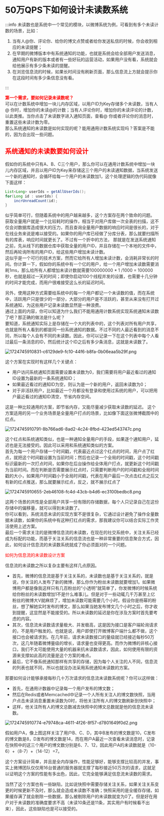 # 50万QPS下如何设计未读数系统

:::info
<font style="color:rgb(51, 51, 51);">未读数也是系统中一个常见的模块，以微博系统为例，可看到有多个未读计数的场景，比如：</font>

1. <font style="color:rgb(51, 51, 51);">当有人@你、评论你、给你的博文点赞或者给你发送私信的时候，你会收到相应的未读提醒；</font>
2. <font style="color:rgb(51, 51, 51);">在早期的微博版本中有系统通知的功能，也就是系统会给全部用户发送消息，通知用户有新的版本或者有一些好玩的运营活动，如果用户没有看，系统就会给他展示有多少条未读的提醒。</font>
3. <font style="color:rgb(51, 51, 51);">在浏览信息流的时候，如果长时间没有刷新页面，那么信息流上方就会提示你在这段时间有多少条信息没有看。</font>

:::

**<font style="color:rgb(255, 0, 0);">第一个需求，要如何记录未读数呢？</font>**<font style="color:rgb(51, 51, 51);">  
</font><font style="color:rgb(51, 51, 51);">可以在计数系统中增加一块儿内存区域，以用户ID为Key存储多个未读数，当有人@ 你时，增加你的未读@的计数；当有人评论你时，增加你的未读评论的计数，以此类推。当你点击了未读数字进入通知页面，查看@ 你或者评论你的消息时，重置这些未读计数为零。  
</font><font style="color:rgb(51, 51, 51);">那么系统通知的未读数是如何实现的呢？能用通用计数系统实现吗？答案是不能的，因为会出现一些问题。</font>

## **<font style="color:rgb(255, 0, 0);">系统通知的未读数要如何设计</font>**
<font style="color:rgb(51, 51, 51);">假如你的系统中只有A、B、C三个用户，那么你可以在通用计数系统中增加一块儿内存区域，并且以用户ID为Key来存储这三个用户的未读通知数据，当系统发送一个新的通知时，会循环给每一个用户的未读数加1，这个处理逻辑的伪代码就像下面这样：</font>

```java
List<Long> userIds = getAllUserIds();
for(Long id : userIds) {
    incrUnreadCount(id);
}
```

<font style="color:rgb(51, 51, 51);">似乎简单可行，但随着系统中的用户越来越多，这个方案存在两个致命的问题。</font><font style="color:rgb(51, 51, 51);">  
</font><font style="color:rgb(51, 51, 51);">获取全量用户就是一个比较耗时的操作，相当于对用户库做一次全表的扫描，这不仅会对数据库造成很大的压力，而且查询全量用户数据的响应时间是很长的，对于在线业务来说是难以接受的。如果你的用户库已经做了分库分表，那么就要扫描所有的库表，响应时间就更长了。不过有一个折中的方法， 那就是在发送系统通知之前，先从线下的数据仓库中获取全量的用户ID，并且存储在一个本地的文件中，然后再轮询所有的用户ID，给这些用户增加未读计数。</font><font style="color:rgb(51, 51, 51);">  
</font><font style="color:rgb(51, 51, 51);">这似乎是一个可行的技术方案，然而它给所有人增加未读计数，会消耗非常长的时间。你计算一下，假如你的系统中有一个亿的用户，给一个用户增加未读数需要消耗1ms，那么给所有人都增加未读计数就需要100000000 * 1 /1000 = 100000秒，也就是超过一天的时间；即使你启动100个线程并发的设置，也需要十几分钟的时间才能完成，而用户很难接受这么长的延迟时间。</font>

<font style="color:rgb(51, 51, 51);">另外，使用这种方式需要给系统中的每一个用户都记一个未读数的值，而在系统中，活跃用户只是很少的一部分，大部分的用户是不活跃的，甚至从来没有打开过系统通知，为这些用户记录未读数显然是一种浪费。</font><font style="color:rgb(51, 51, 51);">  
</font><font style="color:rgb(51, 51, 51);">通过上面的内容，你可以知道为什么我们不能用通用计数系统实现系统通知未读数了吧？那正确的做法是什么呢？</font><font style="color:rgb(51, 51, 51);">  
</font><font style="color:rgb(51, 51, 51);">要知道，系统通知实际上是存储在一个大的列表中的，这个列表对所有用户共享，也就是所有人看到的都是同一份系统通知的数据。不过不同的人最近看到的消息不同，所以每个人会有不同的未读数。因此，你可以记录一下在这个列表中每个人看过最后一条消息的ID，然后统计这个ID之后有多少条消息，这就是未读数了。</font>

<font style="color:rgb(51, 51, 51);"></font>

![1724745910831-c6129de9-fc10-44f6-b8fa-0b06eaa5b29f.png](./img/V5SeLFLdq3bRYfkB/1724745910831-c6129de9-fc10-44f6-b8fa-0b06eaa5b29f-398626.png)

<font style="color:rgb(51, 51, 51);"></font>

<font style="color:rgb(51, 51, 51);">这个方案在实现时有这样几个关键点：</font>

+ <font style="color:rgb(51, 51, 51);">用户访问系统通知页面需要设置未读数为0，我们需要将用户最近看过的通知ID设置为最新的一条系统通知ID；</font>
+ <font style="color:rgb(51, 51, 51);">如果最近看过的通知ID为空，则认为是一个新的用户，返回未读数为0；</font>
+ <font style="color:rgb(51, 51, 51);">对于非活跃用户，比如最近一个月都没有登录和使用过系统的用户，可以把用户最近看过的通知ID清空，节省内存空间。</font>

<font style="color:rgb(51, 51, 51);">这是一种比较通用的方案，即节省内存，又能尽量减少获取未读数的延迟。 这个方案适用的另一个业务场景是全量用户打点的场景，比如像下面这张微博截图中的红点。</font>

<font style="color:rgb(51, 51, 51);"></font>

![1724745910791-8b766ad6-8ad2-4c24-8fbd-423ed543747c.png](./img/V5SeLFLdq3bRYfkB/1724745910791-8b766ad6-8ad2-4c24-8fbd-423ed543747c-881330.png)

<font style="color:rgb(51, 51, 51);"></font>

<font style="color:rgb(51, 51, 51);"></font>

<font style="color:rgb(51, 51, 51);">这个红点和系统通知类似，也是一种通知全量用户的手段，如果逐个通知用户，延迟也是无法接受的。因此可以采用和系统通知类似的方案。</font><font style="color:rgb(51, 51, 51);">  
</font><font style="color:rgb(51, 51, 51);">首先为每一个用户存储一个时间戳，代表最近点过这个红点的时间，用户点了红点，就把这个时间戳设置为当前时间；然后也记录一个全局的时间戳，这个时间戳标识最新的一次打点时间，如果你在后台操作给全体用户打点，就更新这个时间戳为当前时间。而在判断是否需要展示红点时，只需要判断用户的时间戳和全局时间戳的大小，如果用户时间戳小于全局时间戳，代表在用户最后一次点击红点之后又有新的红点推送，那么就要展示红点，反之，就不展示红点了</font>

![1724745910655-2eb46108-fc4d-43cb-b4d6-ec3100bedbc8.png](./img/V5SeLFLdq3bRYfkB/1724745910655-2eb46108-fc4d-43cb-b4d6-ec3100bedbc8-476705.png)

<font style="color:rgb(51, 51, 51);"></font>

<font style="color:rgb(51, 51, 51);"></font>

<font style="color:rgb(51, 51, 51);">这两个场景的共性是全部用户共享一份有限的存储数据，每个人只记录自己在这份存储中的偏移量，就可以得到未读数了。</font><font style="color:rgb(51, 51, 51);">  
</font><font style="color:rgb(51, 51, 51);">你可以看到，系统消息未读的实现方案不是很复杂，它通过设计避免了操作全量数据未读数，如果你的系统中有这种打红点的需求，那我建议你可以结合实际工作灵活使用上述方案。</font><font style="color:rgb(51, 51, 51);">  
</font><font style="color:rgb(51, 51, 51);">最后一个需求关注的是微博信息流的未读数，在现在的社交系统中，关注关系已经成为标配的功能，而基于关注关系的信息流也是一种非常重要的信息聚合方式，因此，如何设计信息流的未读数系统就成了你必须面对的一个问题。</font>

<font style="color:rgb(255, 0, 0);">如何为信息流的未读数设计方案</font>

<font style="color:rgb(51, 51, 51);">信息流的未读数之所以复杂主要有这样几点原因。</font>

+ <font style="color:rgb(51, 51, 51);">首先，微博的信息流是基于关注关系的，未读数也是基于关注关系的，就是说，你关注的人发布了新的微博，那么你作为粉丝未读数就要增加1。如果微博用户都是像我这样只有几百粉丝的“小透明”就简单了，你发微博的时候系统给你粉丝的未读数增加1不是什么难事儿。但是对于一些动辄几千万甚至上亿粉丝的微博大V就麻烦了，增加未读数可能需要几个小时。假设你是杨幂的粉丝，想了解她实时发布的博文，那么如果当她发布博文几个小时之后，你才收到提醒，这显然是不能接受的。所以未读数的延迟是你在涉及方案时首先要考虑的内容。</font>
+ <font style="color:rgb(51, 51, 51);">其次，信息流未读数请求量极大、并发极高，这是因为接口是客户端轮询请求的，不是用户触发的。也就是说，用户即使打开微博客户端什么都不做，这个接口也会被请求到。在几年前，请求未读数接口的量级就已经接近每秒50万次，这几年随着微博量级的增长，请求量也变得更高。而作为微博的非核心接口，我们不太可能使用大量的机器来抗未读数请求，因此，如何使用有限的资源来支撑如此高的流量是这个方案的难点。</font>
+ <font style="color:rgb(51, 51, 51);">最后，它不像系统通知那样有共享的存储，因为每个人关注的人不同，信息流的列表也就不同，所以也就没办法采用系统通知未读数的方案。</font>

<font style="color:rgb(51, 51, 51);">那要如何设计能够承接每秒几十万次请求的信息流未读数系统呢？你可以这样做：</font>

+ <font style="color:rgb(51, 51, 51);">首先，在通用计数器中记录每一个用户发布的博文数；</font>
+ <font style="color:rgb(51, 51, 51);">然后在Redis或者Memcached中记录一个人所有关注人的博文数快照，当用户点击未读消息重置未读数为0时，将他关注所有人的博文数刷新到快照中；</font>
+ <font style="color:rgb(51, 51, 51);">这样，他关注所有人的博文总数减去快照中的博文总数就是他的信息流未读数。</font>

![1724745910774-e79748ca-4611-4f26-8f57-d7801649f0d2.png](./img/V5SeLFLdq3bRYfkB/1724745910774-e79748ca-4611-4f26-8f57-d7801649f0d2-222716.png)

<font style="color:rgb(51, 51, 51);"></font>

<font style="color:rgb(51, 51, 51);"></font>

<font style="color:rgb(51, 51, 51);">假如用户A，像上图这样关注了用户B、C、D，其中B发布的博文数是10，C发布的博文数是8，D发布的博文数是14，而在用户A最近一次查看未读消息时，记录在快照中的这三个用户的博文数分别是6、7、12，因此用户A的未读数就是（10-6）+（8-7）+（14-12）=7。</font>

<font style="color:rgb(51, 51, 51);">这个方案设计简单，并且是全内存操作，性能足够好，能够支撑比较高的并发，事实上微博团队仅仅用16台普通的服务器就支撑了每秒接近50万次的请求，这就足以证明这个方案的性能有多出色，因此，它完全能够满足信息流未读数的需求。</font>

<font style="color:rgb(51, 51, 51);">当然了这个方案也有一些缺陷，比如说快照中需要存储关注关系，如果关注关系变更的时候更新不及时，那么就会造成未读数不准确；快照采用的是全缓存存储，如果缓存满了就会剔除一些数据，那么被剔除用户的未读数就变为0了。但是好在用户对于未读数的准确度要求不高（未读10条还是11条，其实用户有时候看不出来），因此，这些缺陷也是可以接受的。</font>

